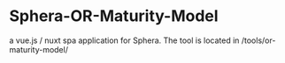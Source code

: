 # Sphera-OR-Maturity-Model

a vue.js / nuxt spa application for Sphera. The tool is located in /tools/or-maturity-model/
